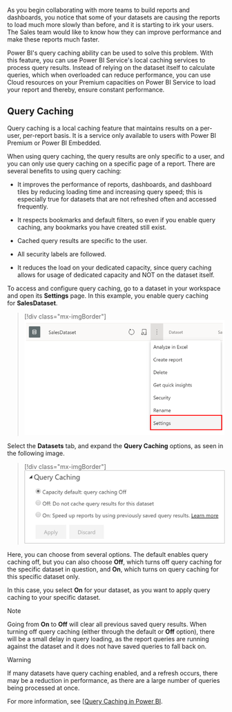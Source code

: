 As you begin collaborating with more teams to build reports and dashboards, you notice that some of your datasets are causing the reports to load much more slowly than before, and it is starting to irk your users. The Sales team would like to know how they can improve performance and make these reports much faster.

Power BI's query caching ability can be used to solve this problem. With this feature, you can use Power BI Service's local caching services to process query results. Instead of relying on the dataset itself to calculate queries, which when overloaded can reduce performance, you can use Cloud resources on your Premium capacities on Power BI Service to load your report and thereby, ensure constant performance. 

## Query Caching 

Query caching is a local caching feature that maintains results on a per-user, per-report basis. It is a service only available to users with Power BI Premium or Power BI Embedded.  

When using query caching, the query results are only specific to a user, and you can only use query caching on a specific page of a report. There are several benefits to using query caching:  

-   It improves the performance of reports, dashboards, and dashboard tiles by reducing loading time and increasing query speed; this is especially true for datasets that are not refreshed often and accessed frequently.  

-   It respects bookmarks and default filters, so even if you enable query caching, any bookmarks you have created still exist. 

-   Cached query results are specific to the user. 

-   All security labels are followed.   

-   It reduces the load on your dedicated capacity, since query caching allows for usage of dedicated capacity and NOT on the dataset itself.  

To access and configure query caching, go to a dataset in your workspace and open its **Settings** page. In this example, you enable query caching for **SalesDataset**.  

> [!div class="mx-imgBorder"]
> [![Query Caching in Settings](../media/9-query-caching-settings-ssm.png)](../media/9-query-caching-settings-ssm.png#lightbox)

Select the **Datasets** tab, and expand the **Query Caching** options, as seen in the following image.  

> [!div class="mx-imgBorder"]
> [![Query caching options](../media/9-query-caching-options-ss.png)](../media/9-query-caching-options-ss.png#lightbox)

Here, you can choose from several options. The default enables query caching off, but you can also choose **Off**, which turns off query caching for the specific dataset in question, and **On**, which turns on query caching for this specific dataset only.  

In this case, you select **On** for your dataset, as you want to apply query caching to your specific dataset.  

> [!NOTE]
> Going from **On** to **Off** will clear all previous saved query results. When turning off query caching (either through the default or **Off** option), there will be a small delay in query loading, as the report queries are running against the dataset and it does not have saved queries to fall back on.

> [!WARNING]
> If many datasets have query caching enabled, and a refresh occurs, there may be a reduction in performance, as there are a large number of queries being processed at once.  

For more information, see [[Query Caching in Power BI](https://docs.microsoft.com/power-bi/connect-data/power-bi-query-caching/?azure-portal=true).

